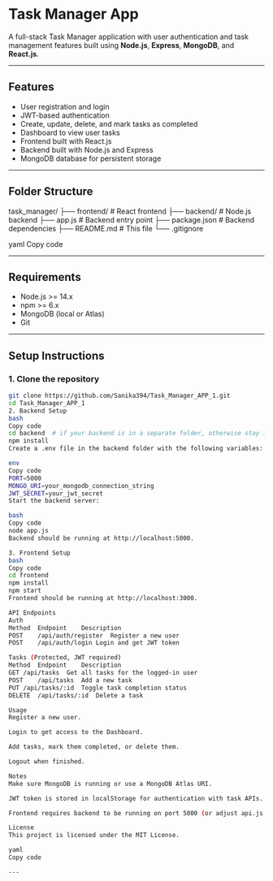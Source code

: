 # Task Manager App

A full-stack Task Manager application with user authentication and task management features built using **Node.js**, **Express**, **MongoDB**, and **React.js**.

---

## Features

- User registration and login
- JWT-based authentication
- Create, update, delete, and mark tasks as completed
- Dashboard to view user tasks
- Frontend built with React.js
- Backend built with Node.js and Express
- MongoDB database for persistent storage

---

## Folder Structure

task_manager/
├── frontend/ # React frontend
├── backend/ # Node.js backend
├── app.js # Backend entry point
├── package.json # Backend dependencies
├── README.md # This file
└── .gitignore

yaml
Copy code

---

## Requirements

- Node.js >= 14.x
- npm >= 6.x
- MongoDB (local or Atlas)
- Git

---

## Setup Instructions

### 1. Clone the repository

```bash
git clone https://github.com/Sanika394/Task_Manager_APP_1.git
cd Task_Manager_APP_1
2. Backend Setup
bash
Copy code
cd backend  # if your backend is in a separate folder, otherwise stay in root
npm install
Create a .env file in the backend folder with the following variables:

env
Copy code
PORT=5000
MONGO_URI=your_mongodb_connection_string
JWT_SECRET=your_jwt_secret
Start the backend server:

bash
Copy code
node app.js
Backend should be running at http://localhost:5000.

3. Frontend Setup
bash
Copy code
cd frontend
npm install
npm start
Frontend should be running at http://localhost:3000.

API Endpoints
Auth
Method	Endpoint	Description
POST	/api/auth/register	Register a new user
POST	/api/auth/login	Login and get JWT token

Tasks (Protected, JWT required)
Method	Endpoint	Description
GET	/api/tasks	Get all tasks for the logged-in user
POST	/api/tasks	Add a new task
PUT	/api/tasks/:id	Toggle task completion status
DELETE	/api/tasks/:id	Delete a task

Usage
Register a new user.

Login to get access to the Dashboard.

Add tasks, mark them completed, or delete them.

Logout when finished.

Notes
Make sure MongoDB is running or use a MongoDB Atlas URI.

JWT token is stored in localStorage for authentication with task APIs.

Frontend requires backend to be running on port 5000 (or adjust api.js URLs).

License
This project is licensed under the MIT License.

yaml
Copy code

---

